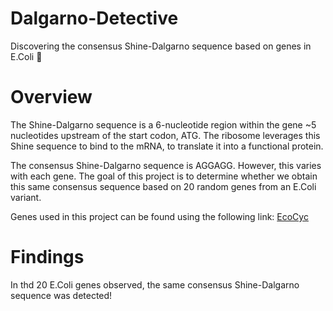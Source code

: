# Dalgarno-Detective
Discovering the consensus Shine-Dalgarno sequence based on genes in E.Coli  🧬

# Overview
The Shine-Dalgarno sequence is a 6-nucleotide region within the gene ~5 nucleotides upstream of the start codon, ATG. The ribosome leverages this Shine sequence to bind to the mRNA, to translate it into a functional protein. 

The consensus Shine-Dalgarno sequence is AGGAGG. However, this varies with each gene. The goal of this project is to determine whether we obtain this same consensus sequence based on 20 random genes from an E.Coli variant. 

Genes used in this project can be found using the following link: [EcoCyc](https://ecocyc.org/genbro/genbro.shtml?orgid=ECOLI&replicon=COLI-K12)

# Findings
In thd 20 E.Coli genes observed, the same consensus Shine-Dalgarno sequence was detected!

